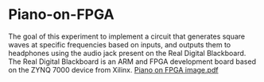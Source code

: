 # Piano-on-FPGA
The goal of this experiment to implement a circuit that generates square waves at specific frequencies based on inputs, and outputs them to headphones using the audio jack present on the Real Digital Blackboard. 
The Real Digital Blackboard is an ARM and FPGA development board based on the ZYNQ 7000 device from Xilinx. 
[Piano on FPGA image.pdf](https://github.com/AnkitaMoholkar/Piano-on-FPGA/files/5235567/Piano.on.FPGA.image.pdf)

